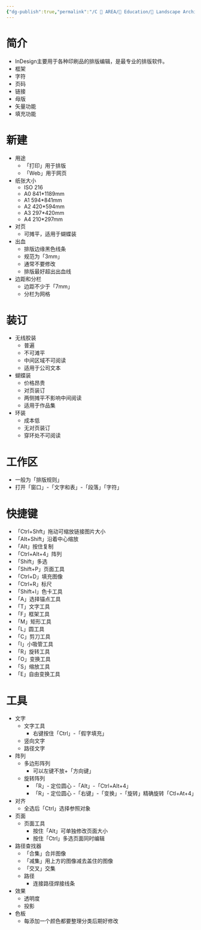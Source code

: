 ```yaml
---
{"dg-publish":true,"permalink":"/C 📔 AREA/📖 Education/🌳 Landscape Architecture/Adobe/Adobe_InDesign/","noteIcon":"3","created":"2025-08-16T13:55:22.840+08:00","updated":"2025-08-17T13:23:25.008+08:00"}
---
```


# 简介  
-   InDesign主要用于各种印刷品的排版编辑，是最专业的排版软件。  
-   框架  
-   字符  
-   页码  
-   链接  
-   母版  
-   矢量功能  
-   填充功能  
# 新建  
-   用途  
	-   「打印」用于排版  
	-   「Web」用于网页  
-   纸张大小  
	-   ISO 216  
	-   A0 841*1189mm  
	-   A1 594*841mm  
	-   A2 420*594mm  
	-   A3 297*420mm  
	-   A4 210*297mm  
-   对页  
	-   可摊平，适用于蝴蝶装  
-   出血  
	-   排版边缘黑色线条  
	-   规范为「3mm」  
	-   通常不要修改  
	-   排版最好超出出血线  
-   边距和分栏  
	-   边距不少于「7mm」  
	-   分栏为网格  
# 装订  
-   无线胶装  
	-   普遍  
	-   不可滩平  
	-   中间区域不可阅读  
	-   适用于公司文本  
-   蝴蝶装  
	-   价格昂贵  
	-   对页装订  
	-   两侧摊平不影响中间阅读  
	-   适用于作品集  
-   环装  
	-   成本低  
	-   无对页装订  
	-   穿环处不可阅读  
# 工作区  
-   一般为「排版规则」  
-   打开「窗口」-「文字和表」-「段落」「字符」  
# 快捷键  
-   「Ctrl+Shft」拖动可缩放链接图片大小  
-   「AIt+Shift」沿着中心缩放  
-   「AIt」按住复制  
-   「Ctrl+AIt+4」阵列  
-   「Shift」多选  
-   「Shift+P」页面工具  
-   「Ctrl+D」填充图像  
-   「Ctrl+R」标尺  
-   「Shift+I」色卡工具  
-   「A」选择锚点工具  
-   「T」文字工具  
-   「F」框架工具  
-   「M」矩形工具  
-   「L」圆工具  
-   「C」剪刀工具  
-   「I」小吸管工具  
-   「R」旋转工具  
-   「O」变换工具  
-   「S」缩放工具  
-   「E」自由变换工具  
# 工具  
-   文字  
	-   文字工具  
		-   右键按住「Ctrl」-「假字填充」  
	-   竖向文字  
	-   路径文字  
-   阵列  
	-   多边形阵列  
		-   可以左键不放+「方向键」  
	-   旋转阵列  
		-   「R」- 定位圆心 -「AIt」-「Ctrl+AIt+4」  
		-   「R」- 定位圆心 -「右键」-「变换」-「旋转」精确旋转「Ctl+At+4」  
-   对齐  
	-   全选后「Ctrl」选择参照对象  
-   页面  
	-   页面工具  
		-   按住「Alt」可单独修改页面大小  
		-   按住「Ctrl」多选页面同时编辑  
-   路径查找器  
	-   「合集」合并图像  
	-   「减集」用上方的图像减去盖住的图像  
	-   「交叉」交集  
	-   路径  
		-   连接路径焊接线条  
-   效果  
	-   透明度  
	-   投影  
-   色板  
	-   每添加一个颜色都要整理分类后期好修改